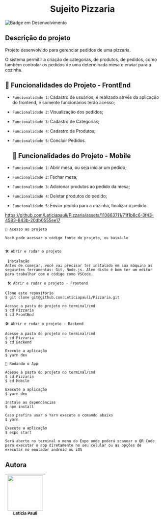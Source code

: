 
<h1 align="center"> Sujeito Pizzaria </h1>

![Badge em Desenvolvimento](http://img.shields.io/static/v1?label=STATUS&message=EM%20DESENVOLVIMENTO&color=GREEN&style=for-the-badge)

## Descrição do projeto
Projeto desenvolvido para gerenciar pedidos de uma pizzaria.

O sistema permitir a criação de categorias, de produtos, de pedidos, como também controlar os pedidos de uma determinada mesa e enviar para a cozinha.

## :hammer: Funcionalidades do Projeto - FrontEnd

- `Funcionalidade 1`: Cadastro de usuários, é realizado atrvés da aplicação do frontend, e somente funcionários terão acesso;
- `Funcionalidade 2`: Visualização dos pedidos;
- `Funcionalidade 3`: Cadastro de Categorias;
- `Funcionalidade 4`: Cadastro de Produtos;
- `Funcionalidade 5`: Concluir Pedidos.

  ## :hammer: Funcionalidades do Projeto - Mobile

- `Funcionalidade 1`: Abrir mesa, ou seja iniciar um pedido;
- `Funcionalidade 2`: Fechar mesa;
- `Funcionalidade 3`: Adicionar produtos ao pedido da mesa;
- `Funcionalidade 4`: Deletar produtos do pedido;
- `Funcionalidade 5`: Enviar pedido para a cozinha, finalizar o pedido.



https://github.com/Leticiapauli/Pizzaria/assets/110863711/71f1b8c6-3f43-4583-843b-20db0555ee17

```
📁 Acesso ao projeto

Você pode acessar o código fonte do projeto, ou baixá-lo


🛠️ Abrir e rodar o projeto 

 Instalação
Antes de começar, você vai precisar ter instalado em sua máquina as seguintes ferramentas: Git, Node.js. Além disto é bom ter um editor para trabalhar com o código como VSCode.

 🛠️ Abrir e rodar o projeto - Frontend

Clone este repositório
$ git clone git@github.com:Leticiapauli/Pizzaria.git

Acesse a pasta do projeto no terminal/cmd
$ cd Pizzaria
$ cd FrontEnd

🛠️ Abrir e rodar o projeto - Backend

Acesse a pasta do projeto no terminal/cmd
$ cd Pizzaria
$ cd Backend

Execute a aplicação
$ yarn dev

📱 Rodando o App

Acesse a pasta do projeto no terminal/cmd
$ cd Pizzaria
$ cd Mobile

Execute a aplicação
$ yarn dev

Instale as dependências
$ npm install

Caso prefira usar o Yarn execute o comando abaixo
$ yarn

Execute a aplicação
$ expo start

Será aberto no terminal o menu do Expo onde poderá scanear o QR Code para executar o app diretamente no seu celular ou as opções de executar no emulador android ou iOS
```

## Autora

| [<img loading="lazy" src="https://avatars.githubusercontent.com/u/110863711?s=400&u=d824f54e4ef7494d2df789ab11b24a5535299d36&v=4" width=115><br><sub>Leticia Pauli</sub>](https://github.com/Leticiapauli) | 
| :---: | 



